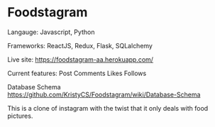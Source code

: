 # Foodstagram

Langauge: Javascript, Python

Frameworks: ReactJS, Redux, Flask, SQLalchemy

Live site: https://foodstagram-aa.herokuapp.com/

Current features:
Post
Comments
Likes
Follows

Database Schema
https://github.com/KristyCS/Foodstagram/wiki/Database-Schema

This is a clone of instagram with the twist that it only deals with food pictures.
